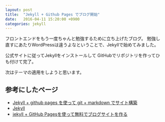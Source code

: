 ```yaml
---
layout: post
title:  "Jekyll + Github Pages でブログ開始"
date:   2016-04-11 15:20:00 +0900
categories: jekyll
---
```

フロントエンドをもう一度ちゃんと勉強するために立ち上げたブログ。
勉強し直すにあたりWordPressは違うよなということで、Jekyllで始めてみました。

公式サイトに従ってJekyllをインストールして
GitHubでリポジトリを作ってひも付けて完了。

次はテーマの適用をしようと思います。

## 参考にしたページ
- [Jekyll + github pages を使って git + markdown でサイト構築](https://jekyllrb.com/ "Jekyll + github pages を使って git + markdown でサイト構築")
- [Jekyll](http://akkunchoi.github.io/jekyll-github-blogging.html "Jekyll")
- [jekyll + GitHub Pagesを使って無料でブログサイトを作る](http://j-caw.co.jp/blog/?p=1615 "jekyll + GitHub Pagesを使って無料でブログサイトを作る")
